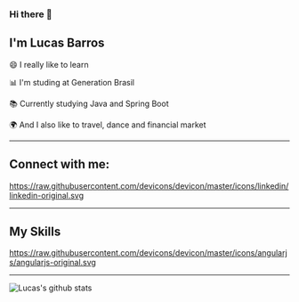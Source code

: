 ### Hi there 👋
## I'm Lucas Barros

😄 I really like to learn

📊 I'm studing at Generation Brasil

📚 Currently studying Java and Spring Boot

🌍 And I also like to travel, dance and financial market

<hr />

## Connect with me:
https://raw.githubusercontent.com/devicons/devicon/master/icons/linkedin/linkedin-original.svg
<hr />

## My Skills
https://raw.githubusercontent.com/devicons/devicon/master/icons/angularjs/angularjs-original.svg
<hr />

![Lucas's github stats](https://github-readme-stats.vercel.app/api?username=LucasAnseloni&show_icons=true&count_private=true&theme=radical)
